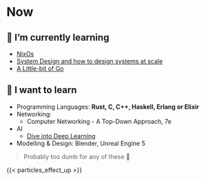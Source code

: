 # Now


## 🌱 I’m currently learning

- [NixOs](https://nixos.org)
- [System Design and how to design systems at scale](https://github.com/karanpratapsingh/system-design)
- [A Little-bit of Go](https://go.dev)

## 🤤 I want to learn

- Programming Languages: **Rust, C, C++, Haskell, Erlang or Elixir**
- Networking:
  - Computer Networking - A Top-Down Approach, 7e
- AI
  - [Dive into Deep Learning](https://github.com/d2l-ai/d2l-en)
- Modelling & Design: Blender, Unreal Engine 5
  
> Probably too dumb for any of these 🥲

{{< particles_effect_up  >}}

